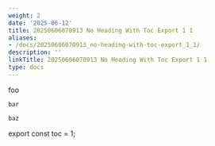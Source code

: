 ```yaml
---
weight: 2
date: '2025-06-12'
title: 20250606070913 No Heading With Toc Export 1 1
aliases:
- /docs/20250606070913_no-heading-with-toc-export_1_1/
description: ''
linkTitle: 20250606070913 No Heading With Toc Export 1 1
type: docs
---
```


foo

`bar`

```js
baz
```

export const toc = 1;

